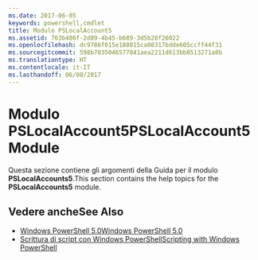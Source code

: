 ```yaml
---
ms.date: 2017-06-05
keywords: powershell,cmdlet
title: Modulo PSLocalAccount5
ms.assetid: 763b406f-2d89-4b45-b689-3d5b28f26022
ms.openlocfilehash: dc9786f015e180815ca08317bdde605ccff44f31
ms.sourcegitcommit: 598b7835046577841aea2211d613bb8513271a8b
ms.translationtype: HT
ms.contentlocale: it-IT
ms.lasthandoff: 06/08/2017
---
```

# <a name="pslocalaccount5-module"></a><span data-ttu-id="ec847-103">Modulo PSLocalAccount5</span><span class="sxs-lookup"><span data-stu-id="ec847-103">PSLocalAccount5 Module</span></span>
<span data-ttu-id="ec847-104">Questa sezione contiene gli argomenti della Guida per il modulo **PSLocalAccounts5**.</span><span class="sxs-lookup"><span data-stu-id="ec847-104">This section contains the help topics for the **PSLocalAccounts5** module.</span></span>

## <a name="see-also"></a><span data-ttu-id="ec847-105">Vedere anche</span><span class="sxs-lookup"><span data-stu-id="ec847-105">See Also</span></span>
- [<span data-ttu-id="ec847-106">Windows PowerShell 5.0</span><span class="sxs-lookup"><span data-stu-id="ec847-106">Windows PowerShell 5.0</span></span>](Windows-PowerShell-5.0.md)
- [<span data-ttu-id="ec847-107">Scrittura di script con Windows PowerShell</span><span class="sxs-lookup"><span data-stu-id="ec847-107">Scripting with Windows PowerShell</span></span>](../../getting-started/fundamental/Scripting-with-Windows-PowerShell.md)

